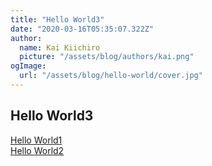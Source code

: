 ```yaml
---
title: "Hello World3"
date: "2020-03-16T05:35:07.322Z"
author:
  name: Kai Kiichiro
  picture: "/assets/blog/authors/kai.png"
ogImage:
  url: "/assets/blog/hello-world/cover.jpg"
---
```


## Hello World3

[Hello World1](/posts/hello-world1)  
[Hello World2](/posts/hello-world2)
